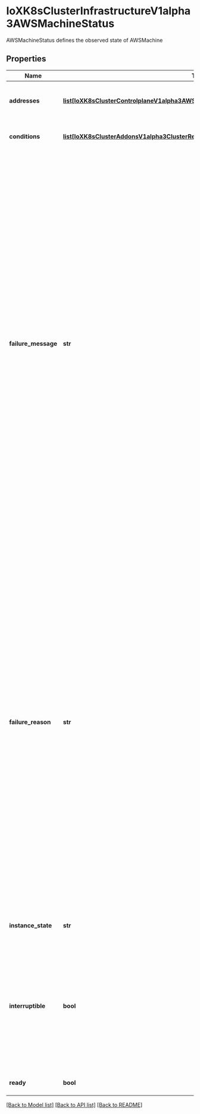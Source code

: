 # IoXK8sClusterInfrastructureV1alpha3AWSMachineStatus

AWSMachineStatus defines the observed state of AWSMachine
## Properties
Name | Type | Description | Notes
------------ | ------------- | ------------- | -------------
**addresses** | [**list[IoXK8sClusterControlplaneV1alpha3AWSManagedControlPlaneStatusBastionAddresses]**](IoXK8sClusterControlplaneV1alpha3AWSManagedControlPlaneStatusBastionAddresses.md) | Addresses contains the AWS instance associated addresses. | [optional] 
**conditions** | [**list[IoXK8sClusterAddonsV1alpha3ClusterResourceSetStatusConditions]**](IoXK8sClusterAddonsV1alpha3ClusterResourceSetStatusConditions.md) | Conditions defines current service state of the AWSMachine. | [optional] 
**failure_message** | **str** | FailureMessage will be set in the event that there is a terminal problem reconciling the Machine and will contain a more verbose string suitable for logging and human consumption.   This field should not be set for transitive errors that a controller faces that are expected to be fixed automatically over time (like service outages), but instead indicate that something is fundamentally wrong with the Machine&#39;s spec or the configuration of the controller, and that manual intervention is required. Examples of terminal errors would be invalid combinations of settings in the spec, values that are unsupported by the controller, or the responsible controller itself being critically misconfigured.   Any transient errors that occur during the reconciliation of Machines can be added as events to the Machine object and/or logged in the controller&#39;s output. | [optional] 
**failure_reason** | **str** | FailureReason will be set in the event that there is a terminal problem reconciling the Machine and will contain a succinct value suitable for machine interpretation.   This field should not be set for transitive errors that a controller faces that are expected to be fixed automatically over time (like service outages), but instead indicate that something is fundamentally wrong with the Machine&#39;s spec or the configuration of the controller, and that manual intervention is required. Examples of terminal errors would be invalid combinations of settings in the spec, values that are unsupported by the controller, or the responsible controller itself being critically misconfigured.   Any transient errors that occur during the reconciliation of Machines can be added as events to the Machine object and/or logged in the controller&#39;s output. | [optional] 
**instance_state** | **str** | InstanceState is the state of the AWS instance for this machine. | [optional] 
**interruptible** | **bool** | Interruptible reports that this machine is using spot instances and can therefore be interrupted by CAPI when it receives a notice that the spot instance is to be terminated by AWS. This will be set to true when SpotMarketOptions is not nil (i.e. this machine is using a spot instance). | [optional] 
**ready** | **bool** | Ready is true when the provider resource is ready. | [optional] 

[[Back to Model list]](../README.md#documentation-for-models) [[Back to API list]](../README.md#documentation-for-api-endpoints) [[Back to README]](../README.md)


